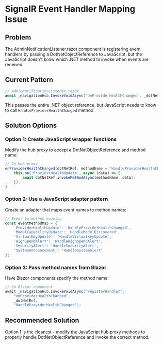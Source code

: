 # SignalR Event Handler Mapping Issue

## Problem
The AdminNotificationListener.razor component is registering event handlers by passing a DotNetObjectReference to JavaScript, but the JavaScript doesn't know which .NET method to invoke when events are received.

## Current Pattern
```javascript
// AdminNotificationListener.razor
await _navigationHub.InvokeVoidAsync("onProviderHealthChanged", _dotNetRef);
```

This passes the entire .NET object reference, but JavaScript needs to know to call `HandleProviderHealthChanged` method.

## Solution Options

### Option 1: Create JavaScript wrapper functions
Modify the hub proxy to accept a DotNetObjectReference and method name:

```javascript
// In hub proxy
onProviderHealthChanged(dotNetRef, methodName = "HandleProviderHealthChanged") {
    this.on('ProviderHealthUpdate', async (data) => {
        await dotNetRef.invokeMethodAsync(methodName, data);
    });
}
```

### Option 2: Use a JavaScript adapter pattern
Create an adapter that maps event names to method names:

```javascript
// Event to method mapping
const eventMethodMap = {
    'ProviderHealthUpdate': 'HandleProviderHealthChanged',
    'ModelCapabilityUpdate': 'HandleModelDiscovered',
    'VirtualKeyUpdate': 'HandleVirtualKeyUpdate',
    'HighSpendAlert': 'HandleHighSpendAlert',
    'SecurityAlert': 'HandleSecurityAlert',
    'SystemAnnouncement': 'HandleSystemAlert'
};
```

### Option 3: Pass method names from Blazor
Have Blazor components specify the method name:

```csharp
// In Blazor component
await _navigationHub.InvokeVoidAsync("registerHandler", 
    "onProviderHealthChanged", 
    _dotNetRef, 
    "HandleProviderHealthChanged");
```

## Recommended Solution
Option 1 is the cleanest - modify the JavaScript hub proxy methods to properly handle DotNetObjectReference and invoke the correct method.
